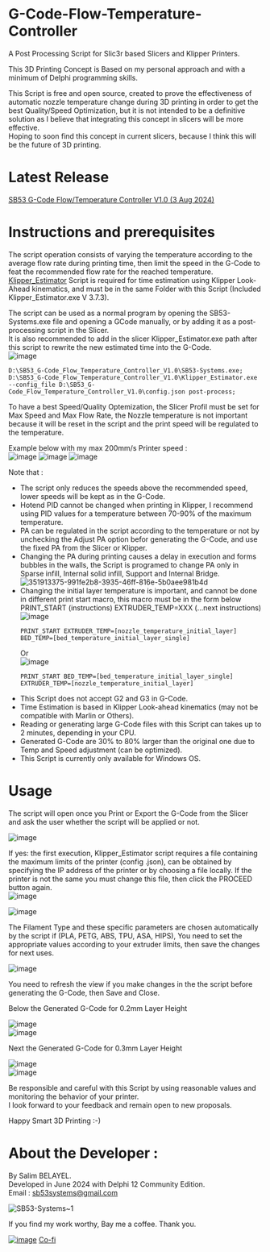 # G-Code-Flow-Temperature-Controller
A Post Processing Script for Slic3r based Slicers and Klipper Printers.  
  
This 3D Printing Concept is Based on my personal approach and with a minimum of Delphi programming skills.

This Script is free and open source, created to prove the effectiveness of automatic nozzle temperature change during 3D printing in order to get the best Quality/Speed Optimization, but it is not intended to be a definitive solution as I believe that integrating this concept in slicers will be more effective.  
Hoping to soon find this concept in current slicers, because I think this will be the future of 3D printing.  
  
# Latest Release
[SB53 G-Code Flow/Temperature Controller V1.0 (3 Aug 2024)](https://github.com/sb53systems/G-Code-Flow-Temperature-Controller/releases/tag/V1.0)  
  
# Instructions and prerequisites  
The script operation consists of varying the temperature according to the average flow rate during printing time, then limit the speed in the G-Code to feat the recommended flow rate for the reached temperature.  
[Klipper_Estimator](https://github.com/Annex-Engineering/klipper_estimator) Script is required for time estimation using Klipper Look-Ahead kinematics, and must be in the same Folder with this Script (Included Klipper_Estimator.exe V 3.7.3).  
  
The script can be used as a normal program by opening the SB53-Systems.exe file and opening a GCode manually, or by adding it as a post-processing script in the Slicer.  
It is also recommended to add in the slicer Klipper_Estimator.exe path after this script to rewrite the new estimated time into the G-Code.  
![image](https://github.com/user-attachments/assets/a08ed4f5-a5f7-47dd-88eb-09a183e43a2d)  
```
D:\SB53_G-Code_Flow_Temperature_Controller_V1.0\SB53-Systems.exe;
D:\SB53_G-Code_Flow_Temperature_Controller_V1.0\Klipper_Estimator.exe --config_file D:\SB53_G-Code_Flow_Temperature_Controller_V1.0\config.json post-process;
```
  
To have a best Speed/Quality Optemization, the Slicer Profil must be set for Max Speed and Max Flow Rate, the Nozzle temperature is not important because it will be reset in the script and the print speed will be regulated to the temperature.  
  
Example below with my max 200mm/s Printer speed :  
![image](https://github.com/user-attachments/assets/a4ca7c48-0c74-4015-809b-102f71577593)
![image](https://github.com/user-attachments/assets/2aa450c6-984d-432c-890e-d0d0ada0d7a4)
![image](https://github.com/user-attachments/assets/5fe20af1-0578-4427-8b64-13d13cb48050)  
  
Note that :  
- The script only reduces the speeds above the recommended speed, lower speeds will be kept as in the G-Code.
- Hotend PID cannot be changed when printing in Klipper, I recommend using PID values for a temperature between 70-90% of the maximum temperature.  
- PA can be regulated in the script according to the temperature or not by unchecking the Adjust PA option befor generating the G-Code, and use the fixed PA from the Slicer or Klipper.  
- Changing the PA during printing causes a delay in execution and forms bubbles in the walls, the Script is programed to change PA only in Sparse infill, Internal solid infill, Support and Internal Bridge.  
![351913375-991fe2b8-3935-46ff-816e-5b0aee981b4d](https://github.com/user-attachments/assets/602b96a8-2666-44bd-b70f-aa5c06deadd4)  
- Changing the initial layer temperature is important, and cannot be done in different print start macro, this macro must be in the form below  
  PRINT_START (instructions) EXTRUDER_TEMP=XXX (...next instructions)
  ![image](https://github.com/user-attachments/assets/5e462ac4-0c8b-4537-a21a-f2a1f85b4126)
  ```
  PRINT_START EXTRUDER_TEMP=[nozzle_temperature_initial_layer] BED_TEMP=[bed_temperature_initial_layer_single]
  ```
  Or  
  ![image](https://github.com/user-attachments/assets/9e6ce605-e440-43f7-b222-e4b80bbe9e1c)
  ```
  PRINT_START BED_TEMP=[bed_temperature_initial_layer_single] EXTRUDER_TEMP=[nozzle_temperature_initial_layer]
  ```
- This Script does not accept G2 and G3 in G-Code.
- Time Estimation is based in Klipper Look-ahead kinematics (may not be compatible with Marlin or Others).
- Reading or generating large G-Code files with this Script can takes up to 2 minutes, depending in your CPU.
- Generated G-Code are 30% to 80% larger than the original one due to Temp and Speed adjustment (can be optimized).
- This Script is currently only available for Windows OS.  
  
# Usage  
The script will open once you Print or Export the G-Code from the Slicer and ask the user whether the script will be applied or not.   
  
![image](https://github.com/user-attachments/assets/bc99c01b-8b20-4b9d-93db-1dcb62fbf9b0)  
  
If yes: the first execution, Klipper_Estimator script requires a file containing the maximum limits of the printer (config .json), can be obtained by specifying the IP address of the printer or by choosing a file locally. If the printer is not the same you must change this file, then click the PROCEED button again.  
![image](https://github.com/user-attachments/assets/556fa311-cc68-42a5-af34-4261462935a0)  
  
![image](https://github.com/user-attachments/assets/2a316ba8-124d-48d5-83b1-3a6184aa189e)  
  
The Filament Type and these specific parameters are chosen automatically by the script if (PLA, PETG, ABS, TPU, ASA, HIPS), You need to set the appropriate values ​​according to your extruder limits, then save the changes for next uses.  
  
![image](https://github.com/user-attachments/assets/abbbcbaf-3396-487f-aa31-3f8dbe1ec0b1)  
  
You need to refresh the view if you make changes in the the script before generating the G-Code, then Save and Close.  

Below the Generated G-Code for 0.2mm Layer Height  
  
![image](https://github.com/user-attachments/assets/d429f7a3-7a2b-4ee2-bf72-f8d0e1daca1b)  
![image](https://github.com/user-attachments/assets/9bfd7ebc-ecfe-4873-93a2-4b5da9b8561e)  
  
Next the Generated G-Code for 0.3mm Layer Height  
  
![image](https://github.com/user-attachments/assets/abd70604-c2e3-4a6d-81d9-8bc45fa03e47)  
![image](https://github.com/user-attachments/assets/6c0cc21e-4f42-4756-98d4-9869bbed3a5d)  
  
Be responsible and careful with this Script by using reasonable values ​​and monitoring the behavior of your printer.  
I look forward to your feedback and remain open to new proposals.  
  
Happy Smart 3D Printing :-)  
  
# About the Developer :
By Salim BELAYEL.  
Developed in June 2024 with Delphi 12 Community Edition.  
Email : sb53systems@gmail.com  

![SB53-Systems~1](https://github.com/sb53systems/G-Code-Flow-Temperature-Controller/assets/33290411/b94703a1-cf21-4109-bfa6-b9bcff438a1d)  

  
If you find my work worthy, Bay me a coffee. Thank you.  
  
[![image](https://github.com/sb53systems/G-Code-Flow-Temperature-Controller/assets/33290411/a504ac44-082d-40f1-a9d0-4abc3da242d8)](https://ko-fi.com/sb53systems)
 [Co-fi](https://ko-fi.com/sb53systems) 


